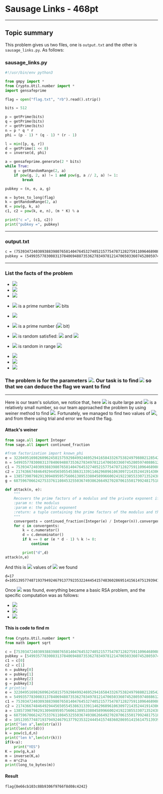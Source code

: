 # Sausage Links - 468pt
----------------------------------------
## Topic summary

This problem gives us two files, one is `output.txt` and the other is `sausage_links.py`. As follows:
### sausage_links.py
```py
#!/usr/bin/env python3

from gmpy import *
from Crypto.Util.number import *
import gensafeprime

flag = open("flag.txt", "rb").read().strip()

bits = 512

p = getPrime(bits)
q = getPrime(bits)
r = getPrime(bits)
n = p * q * r
phi = (p - 1) * (q - 1) * (r - 1)

l = min([p, q, r])
d = getPrime(1 << 8)
e = inverse(d, phi)

a = gensafeprime.generate(2 * bits)
while True:
    g = getRandomRange(2, a)
    if pow(g, 2, a) != 1 and pow(g, a // 2, a) != 1:
        break

pubkey = (n, e, a, g)

m = bytes_to_long(flag)
k = getRandomRange(2, a)
K = pow(g, k, a)
c1, c2 = pow(k, e, n), (m * K) % a

print("c =", (c1, c2))
print("pubkey =", pubkey)

```
----------------------------------------------------------------------------------------------------------

### output.txt
```txt
c = (75393472403093883980765814047645327405215775478712827591109646890837780762923959326166827649826238535312344488349557712816610930220370001305827412505043127914547998320440240250325118053813714466854788644697706490515892504619105361332594358021214992759872975638137819189634434255388142452402903984216170592454070190763219802978580474823882279160692450914521162374808790341598702288608920814072249086450656427949215063564752988546802554974565217418056403485189158, 21743667484649294456505545386313391146296096106309721435244191430622536536241638911796782012089471615188229556482084132221324157541121095745921331613424302593658426094356838716843005440373679746518683613229280959080885966038959064524609397524131981550731325678855657987757274636339648236504515056989339931829)
pubkey = (549935778300831378406948873536278349781214706503360745280597408861216877781142622004454148443526758471040653633080987617044763942008023466559253761306561736450658314626615456982873023501736081710037081947666247132668118860186965548713647775109193997705890766881191577188287773692953347103686449329398217311195051172403636510262250822460785125486925931569891688688353900466632582649417645956790937903144901696446727579207702041958066277574559994377445136251040659, 32204951698260962458157592984992469529416584332675382497988021285424821386904232277036373403101864193040613563796784569698857185940927175841205145358641690922026788366581684507467056308764343250379771013177468030580725648480591696059317745554974780583562695962973324819593002957827750301174079447431501960032717699255546396631743680242345092881301693065171460311485778344053788138555054294470951574964376432654831106364396876336137419860163278539415409181597819, 138573907982913094895957560613895338045899660024192238553307135243826517727787057358804422211354202143617168828075979083404334708411832425604299257351876162289412352723963051979157876631398717413563591084855571688469543441655488090919934371369975426760135367341463974144518915155974937301498827086824773106003, 68759670662427533761108453255036749386266492702870615501799248175187816213782210092795089989860635666887242761904219513870052421033161791299816761321508643099537034976789844586576430337882832633194279669183386905734135409454252901918801636934986951843672112043695989089719222626801371853255674748960081747148)
```

----------------------------------------------------------------------------------------------



### List the facts of the problem

+ <img src="https://render.githubusercontent.com/render/math?math=n=pqr">

+ <img src="https://render.githubusercontent.com/render/math?math=\phi(n)=(p-1)(q-1)(r-1)">

+ <img src="https://render.githubusercontent.com/render/math?math=l=min(p,q,r)">

+ <img src="https://render.githubusercontent.com/render/math?math=d"> is a prime number <img src="https://render.githubusercontent.com/render/math?math=2^{8}"> bits

+ <img src="https://render.githubusercontent.com/render/math?math=ed\equiv 1(\text{ mod } \phi(n))">

+ <img src="https://render.githubusercontent.com/render/math?math=a"> is a prime number (<img src="https://render.githubusercontent.com/render/math?math=2048"> bit)

+ <img src="https://render.githubusercontent.com/render/math?math=g"> is random satisfied: <img src="https://render.githubusercontent.com/render/math?math=g^2 \ne 1 (\text{ mod } a) "> and <img src="https://render.githubusercontent.com/render/math?math=g ^{a\text{/}2}\ne 1 (\text{ mod }a)">

+ <img src="https://render.githubusercontent.com/render/math?math=k"> is random in range <img src="https://render.githubusercontent.com/render/math?math=(2,a)">

+ <img src="https://render.githubusercontent.com/render/math?math=K = g^{k}(\text{ mod }a)">

+ <img src="https://render.githubusercontent.com/render/math?math=k^e = c_1(\text{ mod }n)">

+ <img src="https://render.githubusercontent.com/render/math?math=m*K = c_2 (\text{ mod }a)">


### The problem is for the parameters <img src="https://render.githubusercontent.com/render/math?math=c_1,c_2,n,e,a,g">. Our task is to find <img src="https://render.githubusercontent.com/render/math?math=m"> so that we can deduce the flag we want to find

-----------------------------------------------------------------------------

Here is our team's solution, we notice that, here <img src="https://render.githubusercontent.com/render/math?math=e,n"> is quite large and <img src="https://render.githubusercontent.com/render/math?math=d"> is a relatively small number, so our team approached the problem by using weiner method to find <img src="https://render.githubusercontent.com/render/math?math=d">. Fortunately, we managed to find two values of <img src="https://render.githubusercontent.com/render/math?math=d">, and from there using trial and error we found the flag.

#### Attack's weiner 

```py
from sage.all import Integer
from sage.all import continued_fraction

#from factorization import known_phi
e = 32204951698260962458157592984992469529416584332675382497988021285424821386904232277036373403101864193040613563796784569698857185940927175841205145358641690922026788366581684507467056308764343250379771013177468030580725648480591696059317745554974780583562695962973324819593002957827750301174079447431501960032717699255546396631743680242345092881301693065171460311485778344053788138555054294470951574964376432654831106364396876336137419860163278539415409181597819
n = 549935778300831378406948873536278349781214706503360745280597408861216877781142622004454148443526758471040653633080987617044763942008023466559253761306561736450658314626615456982873023501736081710037081947666247132668118860186965548713647775109193997705890766881191577188287773692953347103686449329398217311195051172403636510262250822460785125486925931569891688688353900466632582649417645956790937903144901696446727579207702041958066277574559994377445136251040659
c1 = 75393472403093883980765814047645327405215775478712827591109646890837780762923959326166827649826238535312344488349557712816610930220370001305827412505043127914547998320440240250325118053813714466854788644697706490515892504619105361332594358021214992759872975638137819189634434255388142452402903984216170592454070190763219802978580474823882279160692450914521162374808790341598702288608920814072249086450656427949215063564752988546802554974565217418056403485189158
c2 = 21743667484649294456505545386313391146296096106309721435244191430622536536241638911796782012089471615188229556482084132221324157541121095745921331613424302593658426094356838716843005440373679746518683613229280959080885966038959064524609397524131981550731325678855657987757274636339648236504515056989339931829
a = 138573907982913094895957560613895338045899660024192238553307135243826517727787057358804422211354202143617168828075979083404334708411832425604299257351876162289412352723963051979157876631398717413563591084855571688469543441655488090919934371369975426760135367341463974144518915155974937301498827086824773106003
g = 68759670662427533761108453255036749386266492702870615501799248175187816213782210092795089989860635666887242761904219513870052421033161791299816761321508643099537034976789844586576430337882832633194279669183386905734135409454252901918801636934986951843672112043695989089719222626801371853255674748960081747148

def attack(n, e):
    """
    Recovers the prime factors of a modulus and the private exponent if the private exponent is too small.
    :param n: the modulus
    :param e: the public exponent
    :return: a tuple containing the prime factors of the modulus and the private exponent, or None if the private exponent was not found
    """
    convergents = continued_fraction(Integer(e) / Integer(n)).convergents()
    for c in convergents:
        k = c.numerator()
        d = c.denominator()
        if k == 0 or (e * d - 1) % k != 0:
            continue

        print("d",d)
attack(n,e)
```

And this is <img src="https://render.githubusercontent.com/render/math?math=2"> values of <img src="https://render.githubusercontent.com/render/math?math= d"> we found

~~~
d=17
d=105139577487193794924679137792353224445415748360286951415614751393941533449299
~~~

Once <img src="https://render.githubusercontent.com/render/math?math=d"> was found, everything became a basic RSA problem, and the specific computation was as follows:

+ <img src="https://render.githubusercontent.com/render/math?math=k = c_1^{d} (\text{ mod }n)">

+ <img src="https://render.githubusercontent.com/render/math?math=K = g^k(\text{ mod } a)">

+ <img src="https://render.githubusercontent.com/render/math?math=m = K^{-1}c_2(\text{ mod } a)">

#### This is code to find m

```py
from Crypto.Util.number import *
from math import sqrt

c = [75393472403093883980765814047645327405215775478712827591109646890837780762923959326166827649826238535312344488349557712816610930220370001305827412505043127914547998320440240250325118053813714466854788644697706490515892504619105361332594358021214992759872975638137819189634434255388142452402903984216170592454070190763219802978580474823882279160692450914521162374808790341598702288608920814072249086450656427949215063564752988546802554974565217418056403485189158, 21743667484649294456505545386313391146296096106309721435244191430622536536241638911796782012089471615188229556482084132221324157541121095745921331613424302593658426094356838716843005440373679746518683613229280959080885966038959064524609397524131981550731325678855657987757274636339648236504515056989339931829]
pubkey = [549935778300831378406948873536278349781214706503360745280597408861216877781142622004454148443526758471040653633080987617044763942008023466559253761306561736450658314626615456982873023501736081710037081947666247132668118860186965548713647775109193997705890766881191577188287773692953347103686449329398217311195051172403636510262250822460785125486925931569891688688353900466632582649417645956790937903144901696446727579207702041958066277574559994377445136251040659, 32204951698260962458157592984992469529416584332675382497988021285424821386904232277036373403101864193040613563796784569698857185940927175841205145358641690922026788366581684507467056308764343250379771013177468030580725648480591696059317745554974780583562695962973324819593002957827750301174079447431501960032717699255546396631743680242345092881301693065171460311485778344053788138555054294470951574964376432654831106364396876336137419860163278539415409181597819, 138573907982913094895957560613895338045899660024192238553307135243826517727787057358804422211354202143617168828075979083404334708411832425604299257351876162289412352723963051979157876631398717413563591084855571688469543441655488090919934371369975426760135367341463974144518915155974937301498827086824773106003, 68759670662427533761108453255036749386266492702870615501799248175187816213782210092795089989860635666887242761904219513870052421033161791299816761321508643099537034976789844586576430337882832633194279669183386905734135409454252901918801636934986951843672112043695989089719222626801371853255674748960081747148]
c1 = c[0]
c2 = c[1]
n = pubkey[0]
e = pubkey[1]
a = pubkey[2]
g = pubkey[3]
# print(e)
e = 32204951698260962458157592984992469529416584332675382497988021285424821386904232277036373403101864193040613563796784569698857185940927175841205145358641690922026788366581684507467056308764343250379771013177468030580725648480591696059317745554974780583562695962973324819593002957827750301174079447431501960032717699255546396631743680242345092881301693065171460311485778344053788138555054294470951574964376432654831106364396876336137419860163278539415409181597819
n = 549935778300831378406948873536278349781214706503360745280597408861216877781142622004454148443526758471040653633080987617044763942008023466559253761306561736450658314626615456982873023501736081710037081947666247132668118860186965548713647775109193997705890766881191577188287773692953347103686449329398217311195051172403636510262250822460785125486925931569891688688353900466632582649417645956790937903144901696446727579207702041958066277574559994377445136251040659
c1 = 75393472403093883980765814047645327405215775478712827591109646890837780762923959326166827649826238535312344488349557712816610930220370001305827412505043127914547998320440240250325118053813714466854788644697706490515892504619105361332594358021214992759872975638137819189634434255388142452402903984216170592454070190763219802978580474823882279160692450914521162374808790341598702288608920814072249086450656427949215063564752988546802554974565217418056403485189158
c2 = 21743667484649294456505545386313391146296096106309721435244191430622536536241638911796782012089471615188229556482084132221324157541121095745921331613424302593658426094356838716843005440373679746518683613229280959080885966038959064524609397524131981550731325678855657987757274636339648236504515056989339931829
a = 138573907982913094895957560613895338045899660024192238553307135243826517727787057358804422211354202143617168828075979083404334708411832425604299257351876162289412352723963051979157876631398717413563591084855571688469543441655488090919934371369975426760135367341463974144518915155974937301498827086824773106003
g = 68759670662427533761108453255036749386266492702870615501799248175187816213782210092795089989860635666887242761904219513870052421033161791299816761321508643099537034976789844586576430337882832633194279669183386905734135409454252901918801636934986951843672112043695989089719222626801371853255674748960081747148
d = 105139577487193794924679137792353224445415748360286951415614751393941533449299
print("len a",len(str(a)))
print(len(str(d)))
k = pow(c1,d,n)
print("len k",len(str(k)))
if(k<a):
    print("YES")
K = pow(g,k,a)
m = inverse(K,a)
m = m*c2%a 
print(long_to_bytes(m))

```

#### Result 

~~~
flag{8e66cb103c88b9306f9766f8d08c4242}
~~~

